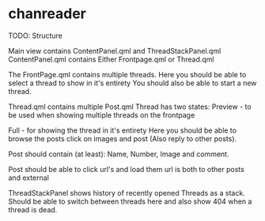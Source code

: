 # chanreader

TODO: Structure

Main view contains 
ContentPanel.qml and ThreadStackPanel.qml
ContentPanel.qml contains
Either
Frontpage.qml
or
Thread.qml

The FrontPage.qml contains multiple threads.
Here you should be able to select a thread to show in it's entirety
You should also be able to start a new thread.


Thread.qml contains multiple Post.qml
Thread has two states: 
Preview - to be used when showing multiple threads on the frontpage

Full - for showing the thread in it's entirety
Here you should be able to browse the posts click on images and post (Also reply to other posts).

Post should contain (at least): Name, Number, Image and comment.

Post should be able to click url's and load them
url is both to other posts and external


ThreadStackPanel shows history of recently opened Threads as a stack.
Should be able to switch between threads here and also show 404 when a thread is dead.